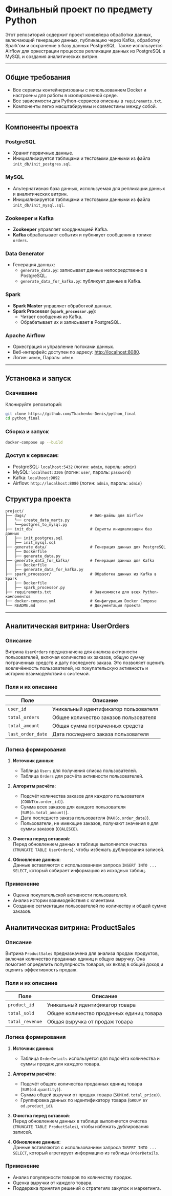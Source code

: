 # Финальный проект по предмету Python

Этот репозиторий содержит проект конвейера обработки данных, включающий генерацию данных, публикацию через Kafka, обработку Spark'ом и сохранение в базу данных PostgreSQL. Также используется Airflow для оркестрации процессов репликации данных из PostgreSQL в MySQL и создания аналитических витрин.

---

## Общие требования

- Все сервисы контейнеризованы с использованием Docker и настроены для работы в изолированной среде.
- Все зависимости для Python-сервисов описаны в `requirements.txt`.
- Компоненты легко масштабируемы и совместимы между собой.

---

## Компоненты проекта

### PostgreSQL
- Хранит первичные данные.
- Инициализируется таблицами и тестовыми данными из файла `init_db/init_postgres.sql`.

### MySQL
- Альтернативная база данных, используемая для репликации данных и аналитических витрин.
- Инициализируется таблицами и тестовыми данными из файла `init_db/init_mysql.sql`.

### Zookeeper и Kafka
- **Zookeeper** управляет координацией Kafka.
- **Kafka** обрабатывает события и публикует сообщения в топике `orders`.

### Data Generator
- Генерация данных:
  - `generate_data.py`: записывает данные непосредственно в PostgreSQL.
  - `generate_data_for_kafka.py`: публикует данные в Kafka.

### Spark
- **Spark Master** управляет обработкой данных.
- **Spark Processor (`spark_processor.py`)**:
  - Читает сообщения из Kafka.
  - Обрабатывает их и записывает в PostgreSQL.

### Apache Airflow
- Оркестрация и управление потоками данных.
- Веб-интерфейс доступен по адресу: [http://localhost:8080](http://localhost:8080).
- Логин: `admin`, Пароль: `admin`.

---

## Установка и запуск

### Скачивание
Клонируйте репозиторий:

```bash
git clone https://github.com/Tkachenko-Denis/python_final
cd python_final
```
### Сборка и запуск

```bash
docker-compose up --build
```
### Доступ к сервисам:

- PostgreSQL: `localhost:5432` (логин: `admin`, пароль: `admin`)
- MySQL: `localhost:3306` (логин: `user`, пароль: `password`)
- Kafka: `localhost:9092`
- Airflow: `http://localhost:8080` (логин: `admin`, пароль: `admin`)


## Структура проекта

```plaintext
project/
├── dags/                            # DAG-файлы для Airflow
│   └── create_data_marts.py
│   └──postgres_to_mysql.py
├── init_db/                         # Скрипты инициализации баз данных
│   ├── init_postgres.sql
│   ├── init_mysql.sql
├── generate_data/                   # Генерация данных для PostgreSQL
│   ├── Dockerfile
│   ├── generate_data.py
├── generate_data_for_kafka/         # Генерация данных для Kafka
│   ├── Dockerfile
│   ├── generate_data_for_kafka.py
├── spark_processor/                 # Обработка данных из Kafka в Spark
│   ├── Dockerfile
│   ├── spark_processor.py
├── requirements.txt                 # Зависимости для всех Python-компонентов
├── docker-compose.yml               # Конфигурация Docker Compose
└── README.md                        # Документация проекта
```

---

## Аналитическая витрина: UserOrders

### Описание  
Витрина `UserOrders` предназначена для анализа активности пользователей, включая количество их заказов, общую сумму потраченных средств и дату последнего заказа. Это позволяет оценить вовлечённость пользователей, их покупательскую активность и историю взаимодействий с системой.

### Поля и их описание  

| Поле              | Описание                                 |
|-------------------|------------------------------------------|
| `user_id`         | Уникальный идентификатор пользователя    |
| `total_orders`    | Общее количество заказов пользователя    |
| `total_amount`    | Общая сумма потраченных средств          |
| `last_order_date` | Дата последнего заказа пользователя      |

### Логика формирования  

1. **Источник данных**:  
   - Таблица `Users` для получения списка пользователей.
   - Таблица `Orders` для расчёта активности пользователей.

2. **Алгоритм расчёта**:
   - Подсчёт количества заказов для каждого пользователя (`COUNT(o.order_id)`).
   - Сумма всех заказов для каждого пользователя (`SUM(o.total_amount)`).
   - Дата последнего заказа пользователя (`MAX(o.order_date)`).
   - Пользователи, не имеющие заказов, получают значения `0` для суммы заказов (`COALESCE`).

3. **Очистка перед вставкой**:  
   Перед обновлением данных в таблице выполняется очистка (`TRUNCATE TABLE UserOrders`), чтобы избежать дублирования записей.

4. **Обновление данных**:  
   Данные вставляются с использованием запроса `INSERT INTO ... SELECT`, который собирает информацию из исходных таблиц.

### Применение  
- Оценка покупательской активности пользователей.
- Анализ истории взаимодействия с клиентами.
- Создание сегментации пользователей по количеству и общей сумме заказов.

## Аналитическая витрина: ProductSales

### Описание  
Витрина `ProductSales` предназначена для анализа продаж продуктов, включая количество проданных единиц и общую выручку. Она помогает определить популярность товаров, их вклад в общий доход и оценить эффективность продаж.

### Поля и их описание  

| Поле             | Описание                                   |
|------------------|--------------------------------------------|
| `product_id`     | Уникальный идентификатор товара            |
| `total_sold`     | Общее количество проданных единиц товара   |
| `total_revenue`  | Общая выручка от продаж товара             |

### Логика формирования  

1. **Источник данных**:  
   - Таблица `OrderDetails` используется для подсчёта количества и суммы продаж для каждого товара.

2. **Алгоритм расчёта**:
   - Подсчёт общего количества проданных единиц товара (`SUM(od.quantity)`).
   - Сумма общей выручки от продаж товара (`SUM(od.total_price)`).
   - Группировка данных по идентификатору товара (`GROUP BY od.product_id`).

3. **Очистка перед вставкой**:  
   Перед обновлением данных в таблице выполняется очистка (`TRUNCATE TABLE ProductSales`), чтобы избежать дублирования записей.

4. **Обновление данных**:  
   Данные вставляются с использованием запроса `INSERT INTO ... SELECT`, который агрегирует информацию из таблицы `OrderDetails`.

### Применение  
- Анализ популярности товаров по количеству продаж.
- Оценка выручки от каждого товара.
- Поддержка принятия решений о стратегиях закупок и маркетинга.
